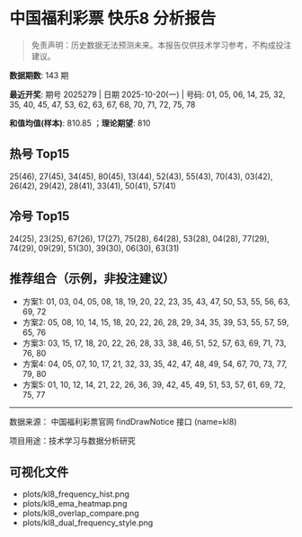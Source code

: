 # 中国福利彩票 快乐8 分析报告

> 免责声明：历史数据无法预测未来。本报告仅供技术学习参考，不构成投注建议。


**数据期数**: 143 期

**最近开奖**: 期号 2025279 | 日期 2025-10-20(一) | 号码: 01, 05, 06, 14, 25, 32, 35, 40, 45, 47, 53, 62, 63, 67, 68, 70, 71, 72, 75, 78

**和值均值(样本)**: 810.85 ；**理论期望**: 810


## 热号 Top15

25(46), 27(45), 34(45), 80(45), 13(44), 52(43), 55(43), 70(43), 03(42), 26(42), 29(42), 28(41), 33(41), 50(41), 57(41)


## 冷号 Top15

24(25), 23(25), 67(26), 17(27), 75(28), 64(28), 53(28), 04(28), 77(29), 74(29), 09(29), 51(30), 39(30), 06(30), 63(31)


## 推荐组合（示例，非投注建议）

- 方案1: 01, 03, 04, 05, 08, 18, 19, 20, 22, 23, 35, 43, 47, 50, 53, 55, 56, 63, 69, 72
- 方案2: 05, 08, 10, 14, 15, 18, 20, 22, 26, 28, 29, 34, 35, 39, 53, 55, 57, 59, 65, 76
- 方案3: 03, 15, 17, 18, 20, 22, 26, 28, 33, 38, 46, 51, 52, 57, 63, 69, 71, 73, 76, 80
- 方案4: 04, 05, 07, 10, 17, 21, 32, 33, 35, 42, 47, 48, 49, 54, 67, 70, 73, 77, 79, 80
- 方案5: 01, 10, 12, 14, 21, 22, 26, 36, 39, 42, 45, 49, 51, 53, 57, 61, 69, 72, 75, 77

---

数据来源： 中国福利彩票官网 findDrawNotice 接口 (name=kl8)

项目用途：技术学习与数据分析研究


## 可视化文件

- plots/kl8_frequency_hist.png
- plots/kl8_ema_heatmap.png
- plots/kl8_overlap_compare.png
- plots/kl8_dual_frequency_style.png